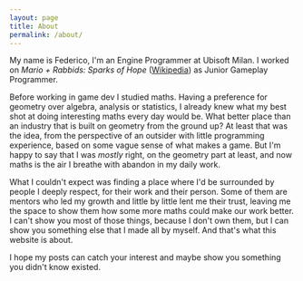 ```yaml
---
layout: page
title: About
permalink: /about/
---
```


My name is Federico, I'm an Engine Programmer at Ubisoft Milan. I worked on *Mario + Rabbids: Sparks of Hope* ([Wikipedia](https://en.wikipedia.org/wiki/Mario_+_Rabbids_Sparks_of_Hope)) as Junior Gameplay Programmer.

Before working in game dev I studied maths. Having a preference for geometry over algebra, analysis or statistics, I already knew what my best shot at doing interesting maths every day would be. What better place than an industry that is built on geometry from the ground up? At least that was the idea, from the perspective of an outsider with little programming experience, based on some vague sense of what makes a game. But I'm happy to say that I was *mostly* right, on the geometry part at least, and now maths is the air I breathe with abandon in my daily work.

What I couldn't expect was finding a place where I'd be surrounded by people I deeply respect, for their work and their person. Some of them are mentors who led my growth and little by little lent me their trust, leaving me the space to show them how some more maths could make our work better. I can't show you most of those things, because I don't own them, but I can show you something else that I made all by myself. And that's what this website is about.

I hope my posts can catch your interest and maybe show you something you didn't know existed.
